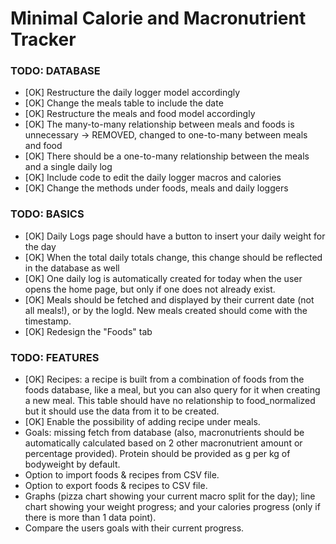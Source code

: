 # Minimal Calorie and Macronutrient Tracker

### TODO: DATABASE
- [OK] Restructure the daily logger model accordingly 
- [OK] Change the meals table to include the date 
- [OK] Restructure the meals and food model accordingly 
- [OK] The many-to-many relationship between meals and foods is unnecessary -> REMOVED, changed to one-to-many between meals and food 
- [OK] There should be a one-to-many relationship between the meals and a single daily log  
- [OK] Include code to edit the daily logger macros and calories 
- [OK] Change the methods under foods, meals and daily loggers

### TODO: BASICS
- [OK] Daily Logs page should have a button to insert your daily weight for the day  
- [OK] When the total daily totals change, this change should be reflected in the database as well 
- [OK] One daily log is automatically created for today when the user opens the home page, but only if one does not already exist.
- [OK] Meals should be fetched and displayed by their current date (not all meals!), or by the logId. New meals created should come with the timestamp.  
- [OK] Redesign the "Foods" tab 

### TODO: FEATURES
- [OK] Recipes: a recipe is built from a combination of foods from the foods database, like a meal, but you can also query for it when creating a new meal. This table should have no relationship to food_normalized but it should use the data from it to be created.  
- [OK] Enable the possibility of adding recipe under meals. 
- Goals: missing fetch from database (also, macronutrients should be automatically calculated based on 2 other macronutrient amount or percentage provided). Protein should be provided as g per kg of bodyweight by default. 
- Option to import foods & recipes from CSV file. 
- Option to export foods & recipes to CSV file. 
- Graphs (pizza chart showing your current macro split for the day); line chart showing your weight progress; and your calories progress (only if there is more than 1 data point). 
- Compare the users goals with their current progress. 

